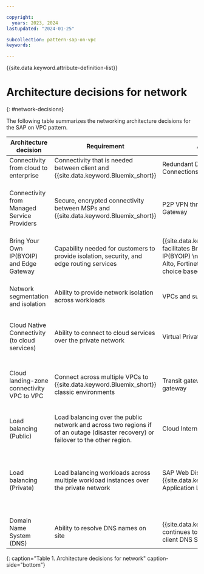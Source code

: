 ```yaml
---

copyright:
  years: 2023, 2024
lastupdated: "2024-01-25"

subcollection: pattern-sap-on-vpc
keywords:

---
```


{{site.data.keyword.attribute-definition-list}}

# Architecture decisions for network
{: #network-decisions}

The following table summarizes the networking architecture decisions for the SAP on VPC pattern.

| Architecture decision | Requirement | Alternative | Decision | Rationale |
| -------------- | -------------- | -------------- | -------------- | -------------- |
| Connectivity from cloud to enterprise         | Connectivity that is needed between client and {{site.data.keyword.Bluemix_short}}                                                                           | Redundant Direct Link Connect Connections                                        | Preferred depending on security requirements. Lower cost than Direct Link Dedicated                                                                                                              |
| Connectivity from Managed Service Providers   | Secure, encrypted connectivity between MSPs and {{site.data.keyword.Bluemix_short}}                                                                  | P2P VPN through VPC VPN Gateway                                                  | [VPN Gateway](/docs/vpc?topic=vpc-using-vpn) - securely connect Virtual Private Cloud (VPC) to another private network (site-to-site) for management purposes. \n A VPN gateway consists of two back-end instances for high availability in the same zone.      |
| Bring Your Own IP(BYOIP) and Edge Gateway                            | Capability needed for customers to provide isolation, security, and edge routing services                                    |{{site.data.keyword.vpc_full}} facilitates Bring Your Own IP(BYOIP) \n Edge Gateways: Palo Alto, Fortinet, F5 with the client choice based on requirements                                             | Client can [bring their own subnet](/docs/vpc?topic=vpc-configuring-address-prefixes) IP address range to an {{site.data.keyword.vpc_full}} \n Edge Gateway is client choice based on the requirements                                        |
| Network segmentation and isolation                | Ability to provide network isolation across workloads                                                                      | VPCs and subnets                                                                 | Native VPC isolation by using separate VPCs and subnets for production, nonproduction environments, and separation of workload                                                              |
| Cloud Native Connectivity (to cloud services) | Ability to connect to cloud services over the private network                                                              | Virtual Private Endpoints                                                        | Communicate with {{site.data.keyword.Bluemix_short}} services over the private network by using a virtual private endpoint (VPE)                                                                                     |
| Cloud landing-zone connectivity VPC to VPC                | Connect across multiple VPCs to {{site.data.keyword.Bluemix_short}} classic environments                                                             | Transit gateway \n Global transit gateway                                                                  | Use a transit gateway to connect separate VPCs (Edge, workload) and Classic (if needed). Global transit gateway to connect to environments in other regions for resiliency and data replication purposes. |
| Load balancing (Public)                       | Load balancing over the public network and across two regions if of an outage (disaster recovery) or failover to the other region. | Cloud Internet Services (CIS)                                                    | Public load balancing for resiliency needs from SAP best practices. CIS also provides DDoS services.                                                                                  |
| Load balancing (Private)                      | Load balancing workloads across multiple workload instances over the private network                                       | SAP Web Dispatcher \n {{site.data.keyword.Bluemix_short}} Application Load Balancer (ALB)                                                              | SAP Web Dispatcher forwards incoming HTTP and HTTPS requests to SAP application. \n The ALB loads balance inter-application server requests across hosts. The ALB is a floating IP with multiple subnets or servers that are attached to the backend pool. servers                                                                                                 |
| Domain Name System (DNS)                  | Ability to resolve DNS names on site                                                                                       | {{site.data.keyword.IBM}} continues to forward the DNS to client DNS Servers onsite          | This is the default option in the absence of a specific customer requirement to manage DNS                                                                                              |
{: caption="Table 1. Architecture decisions for network" caption-side="bottom"}
